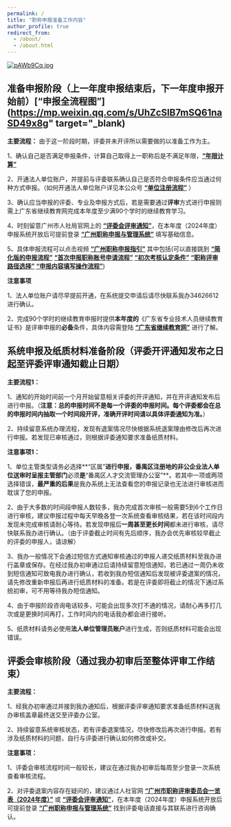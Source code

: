 ```yaml
---
permalink: /
title: "职称申报准备工作内容"
author_profile: true
redirect_from: 
  - /about/
  - /about.html
---
```


[![pAWb9Cq.jpg](https://s21.ax1x.com/2024/11/21/pAWb9Cq.jpg)](https://imgse.com/i/pAWb9Cq)


## 准备申报阶段（上一年度申报结束后，下一年度申报开始前）**[“申报全流程图”](https://mp.weixin.qq.com/s/UhZcSlB7mSQ61naSD49x8g" target="_blank)**


**主要流程：** 由于这一阶段时期，评委并未开评所以需要做的以准备工作为主。

1、确认自己是否满足申报条件，计算自己取得上一职称后是不满足年限，**[“年限计算”](https://docs.qq.com/sheet/DYUVHUVNxY1dXWmxu?tab=BB08J2)**

2、开通法人单位账户，并提前与评委联系确认自己是否符合申报条件应当通过何种方式申报。（如何开通法人单位账户详见本公众号 **[“单位注册流程”](https://mp.weixin.qq.com/s/vaeMY4M0DnrCeKdG_0F27A)** ）

3、确认应当申报的评委、专业及申报方式后，若是需要通过**评审**方式进行申报则需上广东省继续教育网完成本年度至少满90个学时的继续教育学习。

4、时刻留意广州市人社局官网上的 **[“评委会评审通知”](https://rsj.gz.gov.cn/ywzt/rcgz/gzzc/zcsb/pstz/gzsggzjpwhndpsgztz/)**，在本年度（2024年度）申报系统开放后可提前登录 **[“广州职称申报与管理系统”](https://gzrsj.rsj.gz.gov.cn/vsgzhr/login_home.aspx)** 填写基础信息。

5、具体申报流程可以点击视频 **[“广州职称申报指引”](https://www.bilibili.com/video/BV1CsCcYoE6k/?spm_id_from=333.337.search-card.all.click&vd_source=6831b530b6d44c37a00a08f8919a19ec)** 其中包括(可以直接跳到
                      **[“简化版的申报流程”](https://www.bilibili.com/video/BV1fXCFYUEDd/?spm_id_from=333.1387.homepage.video_card.click&vd_source=6831b530b6d44c37a00a08f8919a19ec)**
                      **[“首次申报职称账号申请流程”](https://www.bilibili.com/video/BV1ZdCFY2EnE/?spm_id_from=333.1387.homepage.video_card.click&vd_source=6831b530b6d44c37a00a08f8919a19ec)**
                      **[“初次考核认定条件”](https://www.bilibili.com/video/BV1VWCFYzEPn/?spm_id_from=333.1387.homepage.video_card.click&vd_source=6831b530b6d44c37a00a08f8919a19ec)**
                      **[“职称评审路径选择”](https://www.bilibili.com/video/BV1G4CFYqENU/?spm_id_from=333.1387.homepage.video_card.click&vd_source=6831b530b6d44c37a00a08f8919a19ec)**
                      **[“申报内容填写操作流程”](https://www.bilibili.com/video/BV1G4CFYqEwB/?spm_id_from=333.1387.homepage.video_card.click&vd_source=6831b530b6d44c37a00a08f8919a19ec)**)

**注意事项**

1、法人单位账户请尽早提前开通，在系统提交申请后请尽快联系我办34626612进行确认。

2、完成90个学时的继续教育申报时提供**本年度的**《广东省专业技术人员继续教育证书》是评审申报的**必备**条件，具体内容需登陆 **[“广东省继续教育网”](https://ggfw.hrss.gd.gov.cn/jxjy/home)** 进行了解。

## 系统申报及纸质材料准备阶段（评委开评通知发布之日起至评委评审通知截止日期）

**主要流程1：**

1、通知的开始时间前一个月开始留意相关评委的开评通知，并在开评通知发布后进行申报。（**注意：总的申报时间不是每一个评委的申报时间。每个评委都会在总的申报时间内抽取一个时间段开评，准确开评时间请以具体评委通知为准。**）

2、持续留意系统办理流程，发现有退案情况尽快根据系统退案理由修改后再次进行申报。若发现已审核通过，则根据评委通知要求准备纸质材料。

**注意事项1：**

1、单位主管类型请务必选择**“区属”**进行申报，番禺区注册地的非公企业法人单位送审时呈报主管部门**必须**是**“番禺区人才交流管理办公室”**。若其中一项或两项选择错误，**最严重的后果**是我办系统上无法查看您的申报记录也无法进行审核进而耽误了您的申报。

2、由于大多数的时间段申报人数较多，我办完成首次审核一般需要5到6个工作日进行审核，建议申报过程中每天早晚各登一次系统查看审核结果，若在该时间段内发现未完成审核请耐心等待。若发现申报后**一周甚至更长时间**都未进行审核，请尽快联系我办进行确认。（由于评委截止时间有先后顺序，我办会优先审核较早截止的评委的申报人，请谅解）

3、我办一般情况下会通过短信方式通知审核通过的申报人递交纸质材料至我办进行盖章或保存。在经过我办初审通过后请持续留意短信通知，若已通过一周仍未收到短信通知可致电我办进行确认，若收到我办短信通知后发现被评委退案的情况，请先修改重新申报后再进行纸质材料的准备。若是在评委即将截止的情况下通过系统初审，可不用等待我办短信通知。

4、由于申报阶段咨询电话较多，可能会出现多次打不通的情况，请耐心再多打几次或是更换时间再打，工作时间内的电话我办都会进行接听。

5、纸质材料请务必使用**法人单位管理员账户**进行生成，否则纸质材料可能会出现错误。

## 评委会审核阶段（通过我办初审后至整体评审工作结束）

**主要流程：**

1、经我办初审通过并接到我办通知后，根据评委评审通知要求准备纸质材料送我办审核盖章最终送交至评委办公室。

2、持续留意系统审核状态，若有评委退案情况，尽快修改后再次进行申报。若有涉及纸质材料的问题，自行与评委进行确认如何修改或补交。

**注意事项：**

1、评委会审核流程时间一般较长，建议在通过我办初审后每周至少登录一次系统查看审核流程。

2、对评委退案内容存在疑问的，建议通过人社官网 **[“广州市职称评审委员会一览表（2024年度）”](https://docs.qq.com/sheet/DQ0tVam1JQVd0SnR1?tab=000001)** 或 **[“评委会评审通知”](https://rsj.gz.gov.cn/ywzt/rcgz/gzzc/zcsb/pstz/gzsggzjpwhndpsgztz/)**，在本年度（2024年度）申报系统开放后可提前登录 **[“广州职称申报与管理系统”](https://gzrsj.rsj.gz.gov.cn/vsgzhr/login_home.aspx)** 找到评委电话直接与其联系进行咨询确认。
